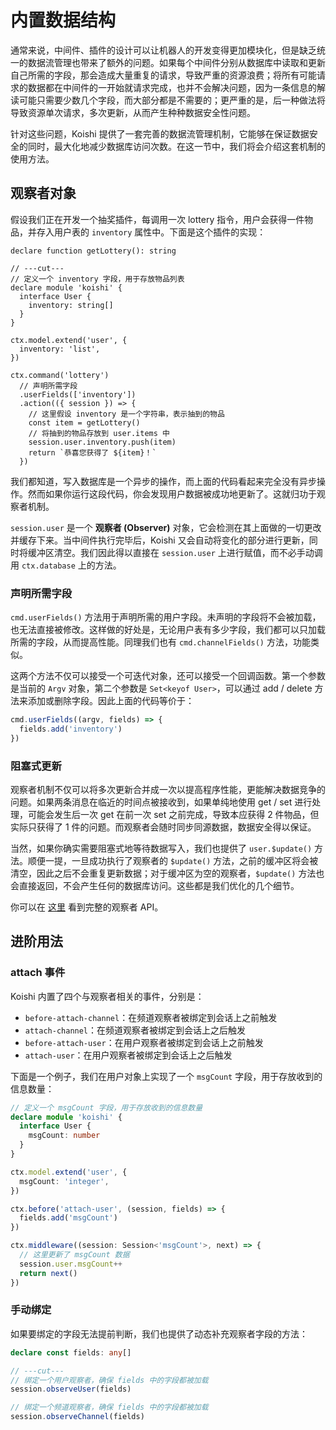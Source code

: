 # 内置数据结构

<!-- 到目前为止，Koishi 对消息的处理逻辑仍然与数据库服务是分离的。如果仅仅是为了引入统一的数据库 API，并不值得我们把 `ctx.database` 内置为 Koishi 的一部分。我们随后会发现，Koishi 还为中间件和指令开发提供了便捷的数据流管理机制，这才是其内置数据库服务的主要原因。 -->

通常来说，中间件、插件的设计可以让机器人的开发变得更加模块化，但是缺乏统一的数据流管理也带来了额外的问题。如果每个中间件分别从数据库中读取和更新自己所需的字段，那会造成大量重复的请求，导致严重的资源浪费；将所有可能请求的数据都在中间件的一开始就请求完成，也并不会解决问题，因为一条信息的解读可能只需要少数几个字段，而大部分都是不需要的；更严重的是，后一种做法将导致资源单次请求，多次更新，从而产生种种数据安全性问题。

针对这些问题，Koishi 提供了一套完善的数据流管理机制，它能够在保证数据安全的同时，最大化地减少数据库访问次数。在这一节中，我们将会介绍这套机制的使用方法。

## 观察者对象

假设我们正在开发一个抽奖插件，每调用一次 lottery 指令，用户会获得一件物品，并存入用户表的 `inventory` 属性中。下面是这个插件的实现：

```ts{13-14,18-19}
declare function getLottery(): string

// ---cut---
// 定义一个 inventory 字段，用于存放物品列表
declare module 'koishi' {
  interface User {
    inventory: string[]
  }
}

ctx.model.extend('user', {
  inventory: 'list',
})

ctx.command('lottery')
  // 声明所需字段
  .userFields(['inventory'])
  .action(({ session }) => {
    // 这里假设 inventory 是一个字符串，表示抽到的物品
    const item = getLottery()
    // 将抽到的物品存放到 user.items 中
    session.user.inventory.push(item)
    return `恭喜您获得了 ${item}！`
  })
```

我们都知道，写入数据库是一个异步的操作，而上面的代码看起来完全没有异步操作。然而如果你运行这段代码，你会发现用户数据被成功地更新了。这就归功于观察者机制。

`session.user` 是一个 **观察者 (Observer)** 对象，它会检测在其上面做的一切更改并缓存下来。当中间件执行完毕后，Koishi 又会自动将变化的部分进行更新，同时将缓冲区清空。我们因此得以直接在 `session.user` 上进行赋值，而不必手动调用 `ctx.database` 上的方法。

### 声明所需字段

`cmd.userFields()` 方法用于声明所需的用户字段。未声明的字段将不会被加载，也无法直接被修改。这样做的好处是，无论用户表有多少字段，我们都可以只加载所需的字段，从而提高性能。同理我们也有 `cmd.channelFields()` 方法，功能类似。

这两个方法不仅可以接受一个可迭代对象，还可以接受一个回调函数。第一个参数是当前的 `Argv` 对象，第二个参数是 `Set<keyof User>`，可以通过 add / delete 方法来添加或删除字段。因此上面的代码等价于：

```ts
cmd.userFields((argv, fields) => {
  fields.add('inventory')
})
```

### 阻塞式更新

观察者机制不仅可以将多次更新合并成一次以提高程序性能，更能解决数据竞争的问题。如果两条消息在临近的时间点被接收到，如果单纯地使用 get / set 进行处理，可能会发生后一次 get 在前一次 set 之前完成，导致本应获得 2 件物品，但实际只获得了 1 件的问题。而观察者会随时同步同源数据，数据安全得以保证。

当然，如果你确实需要阻塞式地等待数据写入，我们也提供了 `user.$update()` 方法。顺便一提，一旦成功执行了观察者的 `$update()` 方法，之前的缓冲区将会被清空，因此之后不会重复更新数据；对于缓冲区为空的观察者，`$update()` 方法也会直接返回，不会产生任何的数据库访问。这些都是我们优化的几个细节。

你可以在 [这里](../../api/utils/observer.md) 看到完整的观察者 API。

## 进阶用法

### attach 事件

Koishi 内置了四个与观察者相关的事件，分别是：

- `before-attach-channel`：在频道观察者被绑定到会话上之前触发
- `attach-channel`：在频道观察者被绑定到会话上之后触发
- `before-attach-user`：在用户观察者被绑定到会话上之前触发
- `attach-user`：在用户观察者被绑定到会话上之后触发

下面是一个例子，我们在用户对象上实现了一个 `msgCount` 字段，用于存放收到的信息数量：

```ts
// 定义一个 msgCount 字段，用于存放收到的信息数量
declare module 'koishi' {
  interface User {
    msgCount: number
  }
}

ctx.model.extend('user', {
  msgCount: 'integer',
})

ctx.before('attach-user', (session, fields) => {
  fields.add('msgCount')
})

ctx.middleware((session: Session<'msgCount'>, next) => {
  // 这里更新了 msgCount 数据
  session.user.msgCount++
  return next()
})
```

### 手动绑定

如果要绑定的字段无法提前判断，我们也提供了动态补充观察者字段的方法：

```ts
declare const fields: any[]

// ---cut---
// 绑定一个用户观察者，确保 fields 中的字段都被加载
session.observeUser(fields)

// 绑定一个频道观察者，确保 fields 中的字段都被加载
session.observeChannel(fields)
```
